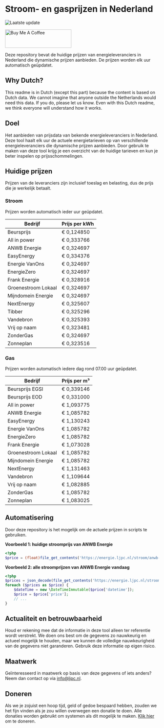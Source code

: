 # Stroom- en gasprijzen in Nederland

![Laatste update](https://img.shields.io/badge/laatste%20update-2023--07--06%2008%3A00%20CET-brightgreen)

<a href="https://www.buymeacoffee.com/Lars-" target="_blank"><img src="https://cdn.buymeacoffee.com/buttons/v2/default-orange.png" alt="Buy Me A Coffee" height="60" style="height: 60px !important;width: 217px !important;" ></a>

Deze repository bevat de huidige prijzen van energieleveranciers in Nederland die dynamische prijzen aanbieden. De prijzen worden elk uur automatisch geüpdatet.

## Why Dutch?

This readme is in Dutch (except this part) because the content is based on Dutch data. We cannot imagine that anyone outside the Netherlands would need this data. If you do, please let us know. Even with this Dutch readme, we think
everyone will understand how it works.

## Doel

Het aanbieden van prijsdata van bekende energieleveranciers in Nederland. Deze tool haalt elk uur de actuele energietarieven op van verschillende energieleveranciers die dynamische prijzen aanbieden. Door gebruik te maken van deze tool
krijg je een overzicht van de huidige tarieven en kun je beter inspelen op prijsschommelingen.

## Huidige prijzen

Prijzen van de leveranciers zijn inclusief toeslag en belasting, dus de prijs die je werkelijk betaalt.

### Stroom

Prijzen worden automatisch ieder uur geüpdatet.

 Bedrijf | Prijs per kWh 
---------|---------------
Beursprijs | € 0,124850
All in power | € 0,333766
ANWB Energie | € 0,324697
EasyEnergy | € 0,334376
Energie VanOns | € 0,324697
EnergieZero | € 0,324697
Frank Energie | € 0,328916
Groenestroom Lokaal | € 0,324697
Mijndomein Energie | € 0,324697
NextEnergy | € 0,325607
Tibber | € 0,325296
Vandebron | € 0,325393
Vrij op naam | € 0,323481
ZonderGas | € 0,324697
Zonneplan | € 0,323516


### Gas

Prijzen worden automatisch iedere dag rond 07.00 uur geüpdatet.

 Bedrijf | Prijs per m³ 
---------|--------------
Beursprijs EGSI | € 0,339146
Beursprijs EOD | € 0,331000
All in power | € 1,093775
ANWB Energie | € 1,085782
EasyEnergy | € 1,130243
Energie VanOns | € 1,085782
EnergieZero | € 1,085782
Frank Energie | € 1,073028
Groenestroom Lokaal | € 1,085782
Mijndomein Energie | € 1,085782
NextEnergy | € 1,131463
Vandebron | € 1,109644
Vrij op naam | € 1,082885
ZonderGas | € 1,085782
Zonneplan | € 1,083025


## Automatisering

Door deze repository is het mogelijk om de actuele prijzen in scripts te gebruiken.

**Voorbeeld 1: huidige stroomprijs van ANWB Energie**

```php
<?php
$price = (float)file_get_contents('https://energie.ljpc.nl/stroom/anwb-energie-nu.txt');

```

**Voorbeeld 2: alle stroomprijzen van ANWB Energie vandaag**

```php
<?php
$prices = json_decode(file_get_contents('https://energie.ljpc.nl/stroom/all-in-power-vandaag.json'),true);
foreach ($prices as $price) {
    $dateTime = new \DateTimeImmutable($price['datetime']);
    $price = $price['price'];
    // ...
}
```

## Actualiteit en betrouwbaarheid

Houd er rekening mee dat de informatie in deze tool alleen ter referentie wordt verstrekt. We doen ons best om de gegevens zo nauwkeurig en actueel mogelijk te houden, maar we kunnen de volledige nauwkeurigheid van de gegevens niet
garanderen. Gebruik deze informatie op eigen risico.

## Maatwerk

Geïnteresseerd in maatwerk op basis van deze gegevens of iets anders? Neem dan contact op
via [info@ljpc.nl](mailto:info@ljpc.nl?subject=Energie%20prijzen).

## Doneren

Als we je zojuist een hoop tijd, geld of gedoe bespaard hebben, zouden we het fijn vinden als je zou willen overwegen een
donatie te doen. Alle donaties worden gebruikt om systemen als dit mogelijk te
maken. [Klik hier](https://www.buymeacoffee.com/Lars-) om te doneren.
